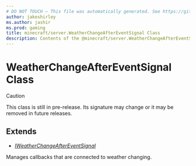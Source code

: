 ```yaml
---
# DO NOT TOUCH — This file was automatically generated. See https://github.com/mojang/minecraftapidocsgenerator to modify descriptions, examples, etc.
author: jakeshirley
ms.author: jashir
ms.prod: gaming
title: minecraft/server.WeatherChangeAfterEventSignal Class
description: Contents of the @minecraft/server.WeatherChangeAfterEventSignal class.
---
```

# WeatherChangeAfterEventSignal Class

> [!CAUTION]
> This class is still in pre-release.  Its signature may change or it may be removed in future releases.

## Extends
- [*IWeatherChangeAfterEventSignal*](IWeatherChangeAfterEventSignal.md)

Manages callbacks that are connected to weather changing.
